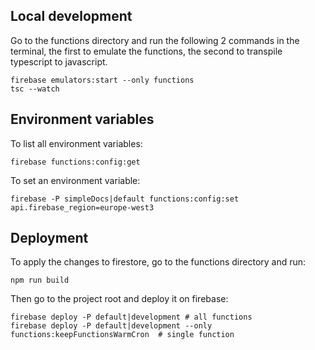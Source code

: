 ## Local development

Go to the functions directory and run the following 2 commands in the terminal, the first to emulate the functions, the second to transpile typescript to javascript.

    firebase emulators:start --only functions
    tsc --watch

## Environment variables

To list all environment variables:

    firebase functions:config:get

To set an environment variable:

    firebase -P simpleDocs|default functions:config:set api.firebase_region=europe-west3

## Deployment

To apply the changes to firestore, go to the functions directory and run:

    npm run build

Then go to the project root and deploy it on firebase:

    firebase deploy -P default|development # all functions
    firebase deploy -P default|development --only functions:keepFunctionsWarmCron  # single function
